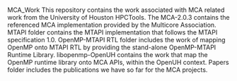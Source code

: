 #
MCA_Work
This repository contains the work associated with MCA related work from the University of Houston HPCTools.
The MCA-2.0.3 contains the referenced MCA implementation provided by the Multicore Association. 
MTAPI folder contains the MTAPI implementation that follows the MTAPI specification 1.0.
OpenMP-MTAPI RTL folder includes the work of mapping OpenMP onto MTAPI RTL by providing the stand-alone OpenMP-MTAPI Runtime Library.
libopenmp-OpenUH contains the work that map the OpenMP runtime library onto MCA APIs, within the OpenUH context.
Papers folder includes the publications we have so far for the MCA projects.

